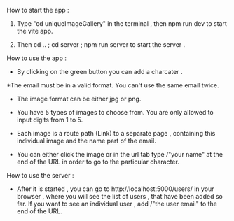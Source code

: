 How to start the app : 

1. Type "cd uniqueImageGallery" in the terminal , then npm run dev to start the vite app. 

2. Then cd .. ; cd server ; npm run server to start the server . 




How to use the app :


* By clicking on the green button you can add a charcater . 

*The email must be in a valid format. You can't use the same email twice. 

* The image format can be either jpg or png.

* You have 5 types of images to choose from. You are only allowed to input digits from 1 to 5.

* Each image is a route path (Link) to a separate page , containing this individual image and the name part of the email.

* You can either click the image or in the url tab type /"your name" at the end of the URL in order to go to the particular character.


How to use the server :

* After it is started , you can go to http://localhost:5000/users/ in your browser , where you will see the 
list of users , that have been added so far. If you want to see an individual user , add /"the user email" 
to the end of the URL.





